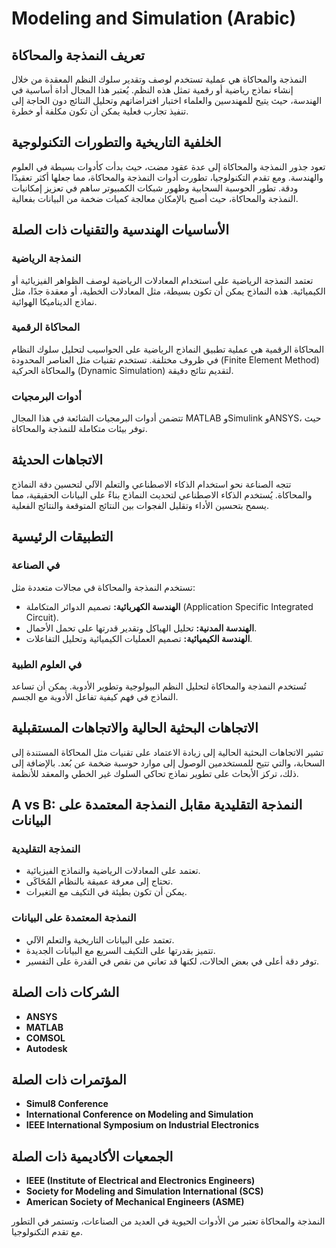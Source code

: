 # Modeling and Simulation (Arabic)

## تعريف النمذجة والمحاكاة

النمذجة والمحاكاة هي عملية تستخدم لوصف وتقدير سلوك النظم المعقدة من خلال إنشاء نماذج رياضية أو رقمية تمثل هذه النظم. يُعتبر هذا المجال أداة أساسية في الهندسة، حيث يتيح للمهندسين والعلماء اختبار افتراضاتهم وتحليل النتائج دون الحاجة إلى تنفيذ تجارب فعلية يمكن أن تكون مكلفة أو خطرة.

## الخلفية التاريخية والتطورات التكنولوجية

تعود جذور النمذجة والمحاكاة إلى عدة عقود مضت، حيث بدأت كأدوات بسيطة في العلوم والهندسة. ومع تقدم التكنولوجيا، تطورت أدوات النمذجة والمحاكاة، مما جعلها أكثر تعقيدًا ودقة. تطور الحوسبة السحابية وظهور شبكات الكمبيوتر ساهم في تعزيز إمكانيات النمذجة والمحاكاة، حيث أصبح بالإمكان معالجة كميات ضخمة من البيانات بفعالية.

## الأساسيات الهندسية والتقنيات ذات الصلة

### النمذجة الرياضية

تعتمد النمذجة الرياضية على استخدام المعادلات الرياضية لوصف الظواهر الفيزيائية أو الكيميائية. هذه النماذج يمكن أن تكون بسيطة، مثل المعادلات الخطية، أو معقدة جدًا، مثل نماذج الديناميكا الهوائية.

### المحاكاة الرقمية

المحاكاة الرقمية هي عملية تطبيق النماذج الرياضية على الحواسيب لتحليل سلوك النظام في ظروف مختلفة. تستخدم تقنيات مثل العناصر المحدودة (Finite Element Method) والمحاكاة الحركية (Dynamic Simulation) لتقديم نتائج دقيقة.

### أدوات البرمجيات

تتضمن أدوات البرمجيات الشائعة في هذا المجال MATLAB وSimulink وANSYS، حيث توفر بيئات متكاملة للنمذجة والمحاكاة.

## الاتجاهات الحديثة

تتجه الصناعة نحو استخدام الذكاء الاصطناعي والتعلم الآلي لتحسين دقة النماذج والمحاكاة. يُستخدم الذكاء الاصطناعي لتحديث النماذج بناءً على البيانات الحقيقية، مما يسمح بتحسين الأداء وتقليل الفجوات بين النتائج المتوقعة والنتائج الفعلية.

## التطبيقات الرئيسية

### في الصناعة

تستخدم النمذجة والمحاكاة في مجالات متعددة مثل:

- **الهندسة الكهربائية:** تصميم الدوائر المتكاملة (Application Specific Integrated Circuit).
- **الهندسة المدنية:** تحليل الهياكل وتقدير قدرتها على تحمل الأحمال.
- **الهندسة الكيميائية:** تصميم العمليات الكيميائية وتحليل التفاعلات.

### في العلوم الطبية

تُستخدم النمذجة والمحاكاة لتحليل النظم البيولوجية وتطوير الأدوية. يمكن أن تساعد النماذج في فهم كيفية تفاعل الأدوية مع الجسم.

## الاتجاهات البحثية الحالية والاتجاهات المستقبلية

تشير الاتجاهات البحثية الحالية إلى زيادة الاعتماد على تقنيات مثل المحاكاة المستندة إلى السحابة، والتي تتيح للمستخدمين الوصول إلى موارد حوسبة ضخمة عن بُعد. بالإضافة إلى ذلك، تركز الأبحاث على تطوير نماذج تحاكي السلوك غير الخطي والمعقد للأنظمة.

## A vs B: النمذجة التقليدية مقابل النمذجة المعتمدة على البيانات

### النمذجة التقليدية

- تعتمد على المعادلات الرياضية والنماذج الفيزيائية.
- تحتاج إلى معرفة عميقة بالنظام المُحَاكَى.
- يمكن أن تكون بطيئة في التكيف مع التغيرات.

### النمذجة المعتمدة على البيانات

- تعتمد على البيانات التاريخية والتعلم الآلي.
- تتميز بقدرتها على التكيف السريع مع البيانات الجديدة.
- توفر دقة أعلى في بعض الحالات، لكنها قد تعاني من نقص في القدرة على التفسير.

## الشركات ذات الصلة

- **ANSYS**
- **MATLAB**
- **COMSOL**
- **Autodesk**

## المؤتمرات ذات الصلة

- **Simul8 Conference**
- **International Conference on Modeling and Simulation**
- **IEEE International Symposium on Industrial Electronics**

## الجمعيات الأكاديمية ذات الصلة

- **IEEE (Institute of Electrical and Electronics Engineers)**
- **Society for Modeling and Simulation International (SCS)**
- **American Society of Mechanical Engineers (ASME)**

النمذجة والمحاكاة تعتبر من الأدوات الحيوية في العديد من الصناعات، وتستمر في التطور مع تقدم التكنولوجيا.
